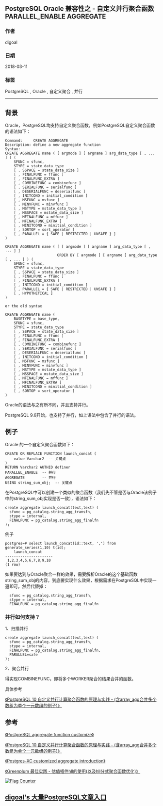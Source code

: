 ## PostgreSQL Oracle 兼容性之 - 自定义并行聚合函数 PARALLEL_ENABLE AGGREGATE  
    
### 作者    
digoal    
    
### 日期    
2018-03-11   
    
### 标签    
PostgreSQL , Oracle , 自定义聚合 , 并行    
    
----    
    
## 背景    
Oracle，PostgreSQL均支持自定义聚合函数，例如PostgreSQL自定义聚合函数的语法如下：  
  
```  
Command:     CREATE AGGREGATE  
Description: define a new aggregate function  
Syntax:  
CREATE AGGREGATE name ( [ argmode ] [ argname ] arg_data_type [ , ... ] ) (  
    SFUNC = sfunc,  
    STYPE = state_data_type  
    [ , SSPACE = state_data_size ]  
    [ , FINALFUNC = ffunc ]  
    [ , FINALFUNC_EXTRA ]  
    [ , COMBINEFUNC = combinefunc ]  
    [ , SERIALFUNC = serialfunc ]  
    [ , DESERIALFUNC = deserialfunc ]  
    [ , INITCOND = initial_condition ]  
    [ , MSFUNC = msfunc ]  
    [ , MINVFUNC = minvfunc ]  
    [ , MSTYPE = mstate_data_type ]  
    [ , MSSPACE = mstate_data_size ]  
    [ , MFINALFUNC = mffunc ]  
    [ , MFINALFUNC_EXTRA ]  
    [ , MINITCOND = minitial_condition ]  
    [ , SORTOP = sort_operator ]  
    [ , PARALLEL = { SAFE | RESTRICTED | UNSAFE } ]  
)  
  
CREATE AGGREGATE name ( [ [ argmode ] [ argname ] arg_data_type [ , ... ] ]  
                        ORDER BY [ argmode ] [ argname ] arg_data_type [ , ... ] ) (  
    SFUNC = sfunc,  
    STYPE = state_data_type  
    [ , SSPACE = state_data_size ]  
    [ , FINALFUNC = ffunc ]  
    [ , FINALFUNC_EXTRA ]  
    [ , INITCOND = initial_condition ]  
    [ , PARALLEL = { SAFE | RESTRICTED | UNSAFE } ]  
    [ , HYPOTHETICAL ]  
)  
  
or the old syntax  
  
CREATE AGGREGATE name (  
    BASETYPE = base_type,  
    SFUNC = sfunc,  
    STYPE = state_data_type  
    [ , SSPACE = state_data_size ]  
    [ , FINALFUNC = ffunc ]  
    [ , FINALFUNC_EXTRA ]  
    [ , COMBINEFUNC = combinefunc ]  
    [ , SERIALFUNC = serialfunc ]  
    [ , DESERIALFUNC = deserialfunc ]  
    [ , INITCOND = initial_condition ]  
    [ , MSFUNC = msfunc ]  
    [ , MINVFUNC = minvfunc ]  
    [ , MSTYPE = mstate_data_type ]  
    [ , MSSPACE = mstate_data_size ]  
    [ , MFINALFUNC = mffunc ]  
    [ , MFINALFUNC_EXTRA ]  
    [ , MINITCOND = minitial_condition ]  
    [ , SORTOP = sort_operator ]  
)  
```  
  
Oracle的语法与之有所不同，并且支持并行。  
  
PostgreSQL 9.6开始，也支持了并行，如上语法中包含了并行的语法。  
  
## 例子  
Oracle 的一个自定义聚合函数如下：  
  
```  
CREATE OR REPLACE FUNCTION launch_concat (  
    value Varchar2  -- 关键点  
)  
RETURN Varchar2 AUTHID definer  
PARALLEL_ENABLE  -- 并行  
AGGREGATE        -- 并行  
USING string_sum_obj;  -- 关键点  
```  
  
在PostgreSQL中可以创建一个类似的聚合函数（我们先不管是否与Oracle该例子中的string_sum_obj实现是否一致），语法如下：  
  
```  
create aggregate launch_concat(text,text) (  
  sfunc = pg_catalog.string_agg_transfn,  
  stype = internal,  
  FINALFUNC = pg_catalog.string_agg_finalfn  
);  
```  
  
例子  
  
```  
postgres=# select launch_concat(id::text, ',') from generate_series(1,10) t(id);  
    launch_concat       
----------------------  
 1,2,3,4,5,6,7,8,9,10  
(1 row)  
```  
  
如果要达到与Oracle聚合一样的效果，需要解析Oracle的这个基础函数string_sum_obj的内容，到底要实现什么效果，根据需求在PostgreSQL中实现一遍即可，然后代替掉：  
  
```  
  sfunc = pg_catalog.string_agg_transfn,  
  stype = internal,  
  FINALFUNC = pg_catalog.string_agg_finalfn  
```  
  
  
### 并行如何支持？  
  
1、扫描并行  
  
```  
create aggregate launch_concat(text,text) (  
  sfunc = pg_catalog.string_agg_transfn,  
  stype = internal,  
  FINALFUNC = pg_catalog.string_agg_finalfn,   
  PARALLEL=safe  
);  
```  
  
2、聚合并行  
  
得实现COMBINEFUNC，即将多个WORKER聚合的结果合并的函数。  
  
具体参考  
  
[《PostgreSQL 10 自定义并行计算聚合函数的原理与实践 - (含array_agg合并多个数组为单个一元数组的例子)》](../201801/20180119_04.md)    
  
## 参考  
  
[《PostgreSQL aggregate function customize》](../201212/20121218_02.md)    
  
[《PostgreSQL 10 自定义并行计算聚合函数的原理与实践 - (含array_agg合并多个数组为单个一元数组的例子)》](../201801/20180119_04.md)    
  
[《Postgres-XC customized aggregate introduction》](../201305/20130502_01.md)    
  
[《Greenplum 最佳实践 - 估值插件hll的使用(以及hll分式聚合函数优化)》](../201608/20160825_02.md)    
  
  
  
<a rel="nofollow" href="http://info.flagcounter.com/h9V1"  ><img src="http://s03.flagcounter.com/count/h9V1/bg_FFFFFF/txt_000000/border_CCCCCC/columns_2/maxflags_12/viewers_0/labels_0/pageviews_0/flags_0/"  alt="Flag Counter"  border="0"  ></a>  
  
  
  
  
  
  
## [digoal's 大量PostgreSQL文章入口](https://github.com/digoal/blog/blob/master/README.md "22709685feb7cab07d30f30387f0a9ae")
  
